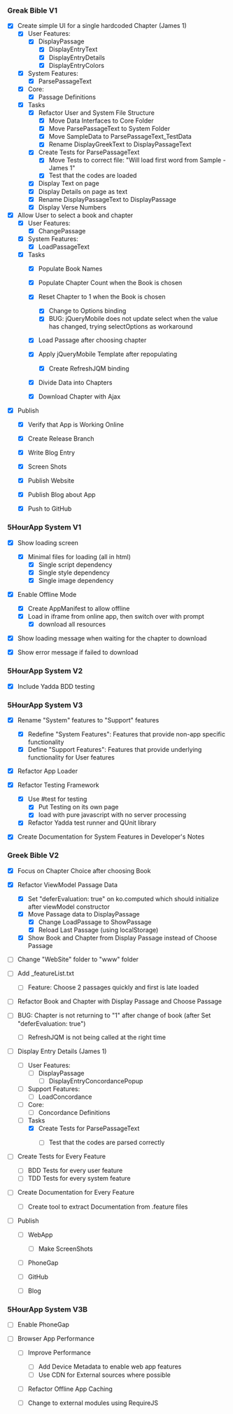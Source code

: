 ﻿### Greak Bible V1

- [x] Create simple UI for a single hardcoded Chapter (James 1)
	- [x] User Features:
		- [x] DisplayPassage
			- [x] DisplayEntryText
			- [x] DisplayEntryDetails
			- [x] DisplayEntryColors
	- [x] System Features:
		- [x] ParsePassageText
	- [x] Core:
		- [x] Passage Definitions
	- [x] Tasks
		- [x] Refactor User and System File Structure
			- [x] Move Data Interfaces to Core Folder
			- [x] Move ParsePassageText to System Folder
			- [x] Move SampleData to ParsePassageText_TestData
			- [x] Rename DisplayGreekText to DisplayPassageText
		- [x] Create Tests for ParsePassageText
			- [x] Move Tests to correct file: "Will load first word from Sample - James 1"
			- [x] Test that the codes are loaded
		- [x] Display Text on page
		- [x] Display Details on page as text
		- [x] Rename DisplayPassageText to DisplayPassage
		- [x] Display Verse Numbers

- [x] Allow User to select a book and chapter
	- [x] User Features:
		- [x] ChangePassage
	- [x] System Features:
		- [x] LoadPassageText
	- [x] Tasks
		- [x] Populate Book Names
		- [x] Populate Chapter Count when the Book is chosen
		- [x] Reset Chapter to 1 when the Book is chosen
			- [x] Change to Options binding
			- [x] BUG: jQueryMobile does not update select when the value has changed, trying selectOptions as workaround
		- [x] Load Passage after choosing chapter
		- [x] Apply jQueryMobile Template after repopulating
			- [x] Create RefreshJQM binding
		- [x] Divide Data into Chapters
		- [x] Download Chapter with Ajax


- [x] Publish
	- [x] Verify that App is Working Online
	- [x] Create Release Branch
	- [x] Write Blog Entry
	- [x] Screen Shots
	- [x] Publish Website
	- [x] Publish Blog about App
	- [x] Push to GitHub


### 5HourApp System V1

- [x] Show loading screen

	- [x] Minimal files for loading (all in html)
		- [x] Single script dependency
		- [x] Single style dependency
		- [x] Single image dependency

- [x] Enable Offline Mode

	- [x] Create AppManifest to allow offline 
	- [x] Load in iframe from online app, then switch over with prompt
		-  [X] download all resources

- [x] Show loading message when waiting for the chapter to download
- [x] Show error message if failed to download

### 5HourApp System V2

- [x] Include Yadda BDD testing

### 5HourApp System V3

- [x] Rename "System" features to "Support" features

	- [x] Redefine "System Features": Features that provide non-app specific functionality
	- [x] Define "Support Features": Features that provide underlying functionality for User features

- [x] Refactor App Loader

- [x] Refactor Testing Framework
	- [x] Use #test for testing 
		- [x] Put Testing on its own page
		- [x] load with pure javascript with no server processing
	- [x] Refactor Yadda test runner and QUnit library

- [x] Create Documentation for System Features in Developer's Notes


### Greek Bible V2

- [x] Focus on Chapter Choice after choosing Book

- [x] Refactor ViewModel Passage Data
	- [x] Set "deferEvaluation: true" on ko.computed which should initialize after viewModel constructor
	- [x] Move Passage data to DisplayPassage
		- [x] Change LoadPassage to ShowPassage
		- [x] Reload Last Passage (using localStorage)
	- [x] Show Book and Chapter from Display Passage instead of Choose Passage

- [ ] Change "WebSite" folder to "www" folder

- [ ] Add _featureList.txt
	- [ ] Feature: Choose 2 passages quickly and first is late loaded

- [ ] Refactor Book and Chapter with Display Passage and Choose Passage

- [ ] BUG: Chapter is not returning to "1" after change of book (after Set "deferEvaluation: true")
	- [ ] RefreshJQM is not being called at the right time

- [ ] Display Entry Details (James 1)
	- [ ] User Features:
		- [ ] DisplayPassage
			- [ ] DisplayEntryConcordancePopup
	- [ ] Support Features:
		- [ ] LoadConcordance
	- [ ] Core:
		- [ ] Concordance Definitions
	- [ ] Tasks
		- [x] Create Tests for ParsePassageText
			- [ ] Test that the codes are parsed correctly


- [ ] Create Tests for Every Feature
	- [ ] BDD Tests for every user feature
	- [ ] TDD Tests for every system feature

- [ ] Create Documentation for Every Feature
	- [ ] Create tool to extract Documentation from .feature files


- [ ] Publish
	- [ ] WebApp
		- [ ] Make ScreenShots
	- [ ] PhoneGap
	- [ ] GitHub
	- [ ] Blog


### 5HourApp System V3B

- [ ] Enable PhoneGap

- [ ] Browser App Performance

	- [ ] Improve Performance
		- [ ] Add Device Metadata to enable web app features
		- [ ] Use CDN for External sources where possible

	- [ ] Refactor Offline App Caching

	- [ ] Change to external modules using RequireJS
